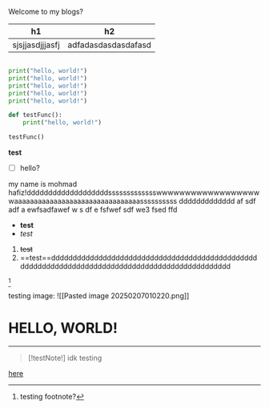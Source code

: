 Welcome to my blogs?


| h1              | h2                  |
| --------------- | ------------------- |
| sjsjjasdjjjasfj | adfadasdasdasdafasd |
```python

print("hello, world!")
print("hello, world!")
print("hello, world!")
print("hello, world!")
print("hello, world!")

def testFunc():
	print("hello, world!")

testFunc()


```

**test**
- [ ] hello?

my name is mohmad hafiz!dddddddddddddddddddssssssssssssswwwwwwwwwwwwwwwwwwwaaaaaaaaaaaaaaaaaaaaaaaaaaaaaaaassssssssss ddddddddddddd af sdf adf a           ewfsadfawef w s df e       fsfwef sdf we3 fsed ffd

- **test**
- *test*
1. ~~test~~
2. ==test==ddddddddddddddddddddddddddddddddddddddddddddddddddddddddddddddddddddddddddddddddddddddddddddddddd


[^1]

testing image:
![[Pasted image 20250207010220.png]]

# HELLO, WORLD!
---


> [!testNote!] idk
> testing

[here](http://google.com)

[^1]: testing footnote?
